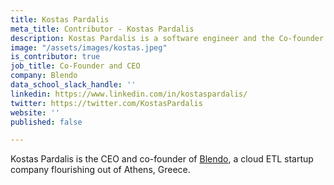 ```yaml
---
title: Kostas Pardalis
meta_title: Contributor - Kostas Pardalis
description: Kostas Pardalis is a software engineer and the Co-founder of Blendo
image: "/assets/images/kostas.jpeg"
is_contributor: true
job_title: Co-Founder and CEO
company: Blendo
data_school_slack_handle: ''
linkedin: https://www.linkedin.com/in/kostaspardalis/
twitter: https://twitter.com/KostasPardalis
website: ''
published: false

---
```

Kostas Pardalis is the CEO and co-founder of [Blendo](https://www.blendo.co/), a cloud ETL startup company flourishing out of Athens, Greece.